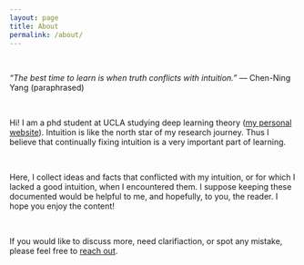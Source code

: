 ```yaml
---
layout: page
title: About
permalink: /about/
---
```


<br>

_“The best time to learn is when truth conflicts with intuition.”_ — Chen-Ning Yang (paraphrased)

<br>

Hi! I am a phd student at UCLA studying deep learning theory ([my personal website](https://sites.google.com/view/shuang-liang/)). 
Intuition is like the north star of my research journey. Thus I believe that continually fixing intuition is a very important part of learning. 

<br>

Here, I collect ideas and facts that conflicted with my intuition, or for which I lacked a good intuition, when I encountered them. I suppose keeping these documented would be helpful to me, and hopefully, to you, the reader. I hope you enjoy the content!

<br>

If you would like to discuss more, need clarifiaction, or spot any mistake, 
please feel free to [reach out](mailto:sllovesmath@gmail.com). 
